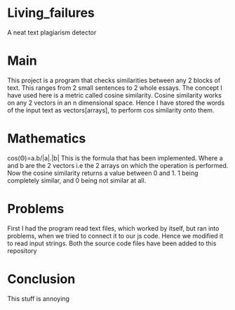 # Living_failures
A neat text plagiarism detector
# Main
This project is a program that checks similarities between any 2 blocks of text. This ranges from 2 small sentences to 2 whole essays. 
The concept I have used here is a metric called cosine similarity. Cosine similarity works on any 2 vectors in an n dimensional space. Hence I have
stored the words of the input text as vectors[arrays], to perform cos similarity onto them. 
# Mathematics
cos(Θ)=a.b/|a|.|b|
This is the formula that has been implemented. Where a and b are the 2 vectors i.e the 2 arrays on which the operation is performed.
Now the cosine similarity returns a value between 0 and 1. 1 being completely similar, and 0 being not similar at all.

# Problems
First I had the program read text files, which worked by itself, but ran into problems, when we tried to connect it to our js code. Hence we modified it to read
input strings. Both the source code files have been added to this repository

# Conclusion
This stuff is annoying
